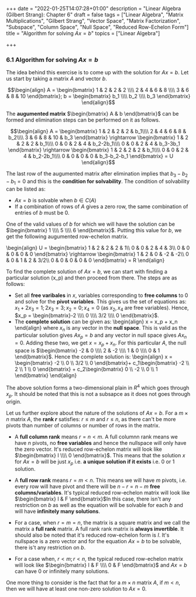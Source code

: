 +++
date = "2022-01-25T14:07:28+01:00"
description = "Linear Algebra (Gilbert Strang): Chapter 6"
draft = false
tags = ["Linear Algebra", "Matrix Multiplications", "Gilbert Strang",
"Vector Space", "Matrix Factorization", "Subspace", "Column Space", "Null Space", "Reduced Row-Echelon Form"]
title = "Algorithm for solving $Ax=b$"
topics = ["Linear Algebra"]

+++

### 6.1 Algorithm for solving $Ax=b$

The idea behind this exercise is to come up with the solution for $Ax=b$. Let us start by taking a matrix $A$ and vector $b$.

$$\begin{align}
A = \begin{bmatrix}
    1 & 2 & 2 & 2 \\\\
    2 & 4 & 6 & 8 \\\\
    3 & 6 & 8 & 10
\end{bmatrix};
b = \begin{bmatrix}
    b_1 \\\\
    b_2 \\\\
    b_3
\end{bmatrix}
\end{align}$$

The <b>augumented matrix</b> $\begin{bmatrix} A & b \end{bmatrix}$ can be formed and elimination steps can be performed on it as follows.

$$\begin{align}
A = \begin{bmatrix}
    1 & 2 & 2 & 2 & b_1\\\\
    2 & 4 & 6 & 8 & b_2\\\\
    3 & 6 & 8 & 10 & b_3
\end{bmatrix} \rightarrow
\begin{bmatrix}
    1 & 2 & 2 & 2 & b_1\\\\
    0 & 0 & 2 & 4 & b_2-2b_1\\\\
    0 & 0 & 2 & 4 & b_3-3b_1
\end{bmatrix} \rightarrow
\begin{bmatrix}
    1 & 2 & 2 & 2 & b_1\\\\
    0 & 0 & 2 & 4 & b_2-2b_1\\\\
    0 & 0 & 0 & 0 & b_3-b_2-b_1
\end{bmatrix} = U
\end{align}$$

The last row of the augumented matrix after elimination implies that $b_3-b_2-b_1 = 0$ and this is the <b>condition for solvability</b>. The condition of solvability can be listed as:
* $Ax=b$ is solvable when $b \in C(A)$
* If a combination of rows of $A$ gives a zero row, the same combination of entries of $b$ must be $0$. 

One of the valid values of $b$ for which we will have the solution can be $\begin{bmatrix}
    1 \\\\
    5 \\\\
    6
\end{bmatrix}$. Putting this value for $b$, we get the following augumented  row-echelon matrix.

\begin{align}
U = \begin{bmatrix}
    1 & 2 & 2 & 2 & 1\\\\
    0 & 0 & 2 & 4 & 3\\\\
    0 & 0 & 0 & 0 & 0
\end{bmatrix} \rightarrow
\begin{bmatrix}
    1 & 2 & 0 & -2 & -2\\\\
    0 & 0 & 1 & 2 & 3/2\\\\
    0 & 0 & 0 & 0 & 0
\end{bmatrix} = R
\end{align}

To find the complete solution of $Ax=b$, we can start with finding a particular solution (x_p) and then proceed from there. The steps are as follows:
* Set all <b>free varibales</b> in $x$, variables corresponding to <b>free columns</b> to $0$ and solve for the <b>pivot variables</b>. This gives us the set of equations as: $x_1 + 2x_3 =1;2x_3=3;x_2=0;x_4=0$ (as $x_2,x_4$ are free variables). Hence, $x_p = \begin{bmatrix}-2 \\\\
0 \\\\
3/2 \\\\
0
\end{bmatrix}$.
* The <b>complete solution</b> can be given as:
\begin{align}
x = x_p + x_n
\end{align}
where $x_n$ is any vector in the <b>null space</b>. This is valid as the particular solution gives $Ax_p = b$ and any vector in null space gives $Ax_n = 0$. Adding these two, we get $x=x_p+x_n$. For this particular $A$, the null space is $\begin{bmatrix}
    -2 & 0 \\\\
    2 & -2 \\\\
    1 & 0 \\\\
    0 & 1
\end{bmatrix}$. Hence the complete solution is:
\begin{align}
x = \begin{bmatrix}
    -2 \\\\
    0 \\\\
    3/2 \\\\
    0
\end{bmatrix}+
c_1\begin{bmatrix}
    -2 \\\\
    2  \\\\
    1  \\\\
    0 
\end{bmatrix} +
c_2\begin{bmatrix}
    0 \\\\
    -2  \\\\
    0 \\\\
    1 
\end{bmatrix}
\end{align}

The above solution forms a two-dimensional plain in $R^4$ which goes through $x_p$. It should be noted that this is not a subsapce as it does not goes through origin.

Let us further explore about the nature of the solutions of $Ax=b$. For a $m \times n$ matrix $A$, the <b>rank $r$</b> satisfies: $r \leq m$ and $r \leq n$, as there can't be more pivots than number of columns or number of rows in the matrix. 

* A <b>full column rank</b> means $r=n < m$. A full columnn rank means we have $n$ pivots, no <b>free variables</b> and hence the nullspace will only have the zero vector. It's reduced row-echelon matrix will look like $\begin{bmatrix}
    I \\\\
    0 
\end{bmatrix}$. This means that the solution $x$ for $Ax=b$ will be just $x_p$ i.e. <b>a unique solution if it exists</b> i.e. $0$ or $1$ solution.

* A <b>full row rank</b> means $r=m < n$. This means we will have $m$ pivots, i.e. every row will have pivot and there will be $n-r=n-m$ <b>free columns/variables</b>. It's typical reduced row-echelon matrix will look like $\begin{bmatrix}
    I & F
\end{bmatrix}$In this case, there isn't any restriction on $b$ as well as the equation will be solvable for each $b$ and will have <b>infinitely many solutions</b>.

* For a case, when $r=m=n$, the matrix is a square matrix and we call the matrix a <b>full rank</b> matrix. A full rank rank matrix is <b>always invertible</b>. It should also be noted that it's reduced row-echelon form is $I$. It's nullspace is a zero vector and for the equation $Ax=b$ to be solvable, there is't any restriction on $b$.

* For a case when, $r < m;r < n$, the typical reduced row-echelon matrix will look like $\begin{bmatrix}
    I & F \\\\
    0 & F
\end{bmatrix}$ and $Ax=b$ can have $0$ or infinitely many solutions.

One more thing to consider is the fact that for a $m \times n$ matrix $A$, if $m < n$, then we will have at least one non-zero solution to $Ax=0$.
